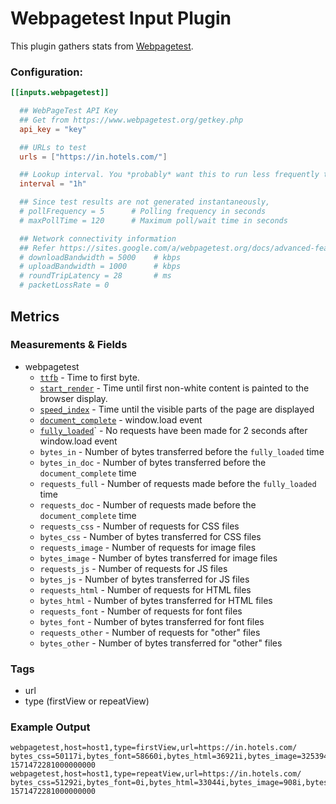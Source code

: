 # Webpagetest Input Plugin

This plugin gathers stats from [Webpagetest](https://www.webpagetest.org/).

### Configuration:

```toml
[[inputs.webpagetest]]

  ## WebPageTest API Key
  ## Get from https://www.webpagetest.org/getkey.php
  api_key = "key"

  ## URLs to test
  urls = ["https://in.hotels.com/"]

  ## Lookup interval. You *probably* want this to run less frequently than
  interval = "1h"

  ## Since test results are not generated instantaneously,
  # pollFrequency = 5      # Polling frequency in seconds
  # maxPollTime = 120      # Maximum poll/wait time in seconds

  ## Network connectivity information
  ## Refer https://sites.google.com/a/webpagetest.org/docs/advanced-features/webpagetest-restful-apis#TOC-Specifying-connectivity
  # downloadBandwidth = 5000    # kbps
  # uploadBandwidth = 1000      # kbps
  # roundTripLatency = 28       # ms
  # packetLossRate = 0
```

## Metrics
### Measurements & Fields

- webpagetest
  - [`ttfb`](https://sites.google.com/a/webpagetest.org/docs/using-webpagetest/metrics#TOC-First-Byte) - Time to first byte.
  - [`start_render`](https://sites.google.com/a/webpagetest.org/docs/using-webpagetest/metrics#TOC-Start-Render) - Time until first non-white content is painted to the browser display.
  - [`speed_index`](https://sites.google.com/a/webpagetest.org/docs/using-webpagetest/metrics#TOC-Speed-Index) - Time until the visible parts of the page are displayed
  - [`document_complete`](https://sites.google.com/a/webpagetest.org/docs/using-webpagetest/quick-start-quide#TOC-Document-Complete) - window.load event
  - [`fully_loaded`](https://sites.google.com/a/webpagetest.org/docs/using-webpagetest/quick-start-quide#TOC-Fully-Loaded)` - No requests have been made for 2 seconds after window.load event
  - `bytes_in` - Number of bytes transferred before the `fully_loaded` time
  - `bytes_in_doc` - Number of bytes transferred before the `document_complete` time
  - `requests_full` - Number of requests made before the `fully_loaded` time
  - `requests_doc` - Number of requests made before the `document_complete` time
  - `requests_css` - Number of requests for CSS files
  - `bytes_css` - Number of bytes transferred for CSS files
  - `requests_image` - Number of requests for image files
  - `bytes_image` - Number of bytes transferred for image files
  - `requests_js` - Number of requests for JS files
  - `bytes_js` - Number of bytes transferred for JS files
  - `requests_html` - Number of requests for HTML files
  - `bytes_html` - Number of bytes transferred for HTML files
  - `requests_font` - Number of requests for font files
  - `bytes_font` - Number of bytes transferred for font files
  - `requests_other` - Number of requests for "other" files
  - `bytes_other` - Number of bytes transferred for "other" files


### Tags
- url
- type (firstView or repeatView)

### Example Output
```
webpagetest,host=host1,type=firstView,url=https://in.hotels.com/ bytes_css=50117i,bytes_font=58660i,bytes_html=36921i,bytes_image=325394i,bytes_in=1204740i,bytes_in_doc=940975i,bytes_js=721849i,bytes_other=6369i,document_complete=5515i,fully_loaded=9185i,requests_css=1i,requests_doc=49i,requests_font=1i,requests_full=137i,requests_html=20i,requests_image=38i,requests_js=29i,requests_other=24i,speed_index=3508i,start_render=1300i,ttfb=629i 1571472281000000000
webpagetest,host=host1,type=repeatView,url=https://in.hotels.com/ bytes_css=51292i,bytes_font=0i,bytes_html=33044i,bytes_image=908i,bytes_in=316083i,bytes_in_doc=261332i,bytes_js=223622i,bytes_other=7217i,document_complete=2168i,fully_loaded=4685i,requests_css=1i,requests_doc=27i,requests_font=0i,requests_full=105i,requests_html=18i,requests_image=28i,requests_js=12i,requests_other=23i,speed_index=1865i,start_render=900i,ttfb=432i 1571472281000000000
```